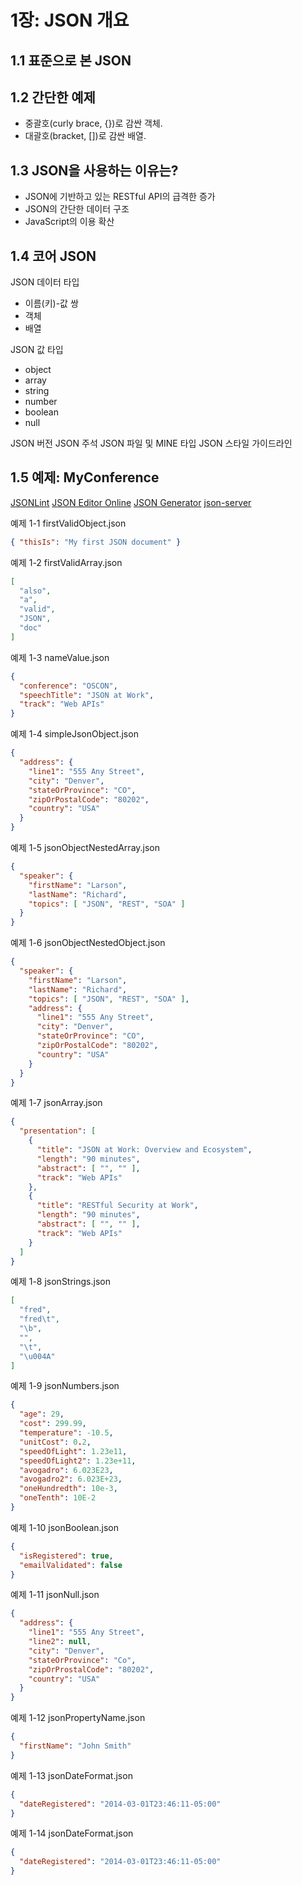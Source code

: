 # 1장: JSON 개요

## 1.1 표준으로 본 JSON

## 1.2 간단한 예제
- 중괄호(curly brace, {})로 감싼 객체.
- 대괄호(bracket, [])로 감싼 배열.

## 1.3 JSON을 사용하는 이유는?
- JSON에 기반하고 있는 RESTful API의 급격한 증가
- JSON의 간단한 데이터 구조
- JavaScript의 이용 확산

## 1.4 코어 JSON
JSON 데이터 타입
- 이름(키)-값 쌍
- 객체
- 배열

JSON 값 타입
- object
- array
- string
- number
- boolean
- null

JSON 버전
JSON 주석
JSON 파일 및 MINE 타입
JSON 스타일 가이드라인

## 1.5 예제: MyConference

[JSONLint](https://jsonlint.com/)
[JSON Editor Online](https://jsoneditoronline.org/)
[JSON Generator](https://www.json-generator.com/)
[json-server](https://github.com/typicode/json-server)

예제 1-1 firstValidObject.json
```json
{ "thisIs": "My first JSON document" }
```

예제 1-2 firstValidArray.json
```json
[
  "also",
  "a",
  "valid",
  "JSON",
  "doc"
]
```

예제 1-3 nameValue.json
```json
{
  "conference": "OSCON",
  "speechTitle": "JSON at Work",
  "track": "Web APIs"
}
```

예제 1-4 simpleJsonObject.json
```json
{
  "address": {
    "line1": "555 Any Street",
    "city": "Denver",
    "stateOrProvince": "CO",
    "zipOrPostalCode": "80202",
    "country": "USA"
  }
}
```

예제 1-5 jsonObjectNestedArray.json
```json
{
  "speaker": {
    "firstName": "Larson",
    "lastName": "Richard",
    "topics": [ "JSON", "REST", "SOA" ]
  }
}
```

예제 1-6 jsonObjectNestedObject.json
```json
{
  "speaker": {
    "firstName": "Larson",
    "lastName": "Richard",
    "topics": [ "JSON", "REST", "SOA" ],
    "address": {
      "line1": "555 Any Street",
      "city": "Denver",
      "stateOrProvince": "CO",
      "zipOrPostalCode": "80202",
      "country": "USA"
    }
  }
}
```

예제 1-7 jsonArray.json
```json
{
  "presentation": [
    {
      "title": "JSON at Work: Overview and Ecosystem",
      "length": "90 minutes",
      "abstract": [ "", "" ],
      "track": "Web APIs"
    },
    {
      "title": "RESTful Security at Work",
      "length": "90 minutes",
      "abstract": [ "", "" ],
      "track": "Web APIs"
    }
  ]
}
```

예제 1-8 jsonStrings.json
```json
[
  "fred",
  "fred\t",
  "\b",
  "",
  "\t",
  "\u004A"
]
```

예제 1-9 jsonNumbers.json
```json
{
  "age": 29,
  "cost": 299.99,
  "temperature": -10.5,
  "unitCost": 0.2,
  "speedOfLight": 1.23e11,
  "speedOfLight2": 1.23e+11,
  "avogadro": 6.023E23,
  "avogadro2": 6.023E+23,
  "oneHundredth": 10e-3,
  "oneTenth": 10E-2
}
```

예제 1-10 jsonBoolean.json
```json
{
  "isRegistered": true,
  "emailValidated": false
}
```

예제 1-11 jsonNull.json
```json
{
  "address": {
    "line1": "555 Any Street",
    "line2": null,
    "city": "Denver",
    "stateOrProvince": "Co",
    "zipOrProstalCode": "80202",
    "country": "USA"
  }
}
```

예제 1-12 jsonPropertyName.json
```json
{
  "firstName": "John Smith"
}
```

예제 1-13 jsonDateFormat.json
```json
{
  "dateRegistered": "2014-03-01T23:46:11-05:00"
}
```

예제 1-14 jsonDateFormat.json
```json
{
  "dateRegistered": "2014-03-01T23:46:11-05:00"
}
```

```json
```

```json
```
